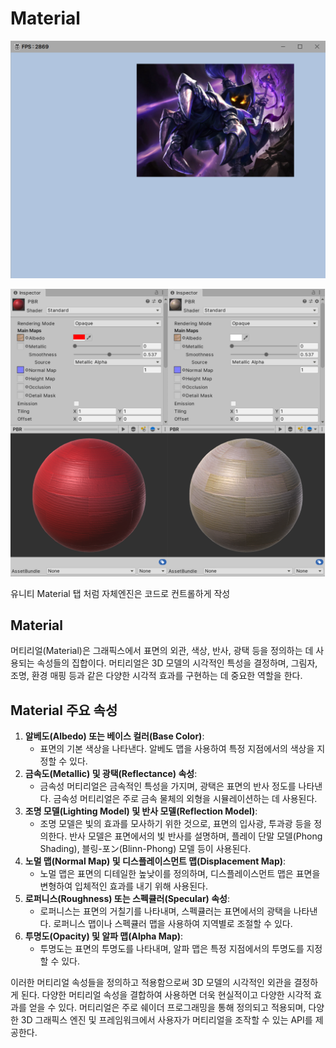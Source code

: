 # Material

![image-20231213150713614](../../../image/image-20231213150713614.png)

![Creating Physically Based Materials - 2019.3 - Unity Learn](../../../image/2776f193-2392-4e66-b932-79842ff5df63_albedo.png)

유니티 Material 탭 처럼 자체엔진은 코드로 컨트롤하게 작성

## Material

머티리얼(Material)은 그래픽스에서 표면의 외관, 색상, 반사, 광택 등을 정의하는 데 사용되는 속성들의 집합이다. 머티리얼은 3D 모델의 시각적인 특성을 결정하며, 그림자, 조명, 환경 매핑 등과 같은 다양한 시각적 효과를 구현하는 데 중요한 역할을 한다.

## Material 주요 속성

1. **알베도(Albedo) 또는 베이스 컬러(Base Color)**:
   - 표면의 기본 색상을 나타낸다. 알베도 맵을 사용하여 특정 지점에서의 색상을 지정할 수 있다.
2. **금속도(Metallic) 및 광택(Reflectance) 속성**:
   - 금속성 머티리얼은 금속적인 특성을 가지며, 광택은 표면의 반사 정도를 나타낸다. 금속성 머티리얼은 주로 금속 물체의 외형을 시뮬레이션하는 데 사용된다.
3. **조명 모델(Lighting Model) 및 반사 모델(Reflection Model)**:
   - 조명 모델은 빛의 효과를 모사하기 위한 것으로, 표면의 입사광, 투과광 등을 정의한다. 반사 모델은 표면에서의 빛 반사를 설명하며, 플레이 단말 모델(Phong Shading), 블링-포ン(Blinn-Phong) 모델 등이 사용된다.
4. **노멀 맵(Normal Map) 및 디스플레이스먼트 맵(Displacement Map)**:
   - 노멀 맵은 표면의 디테일한 높낮이를 정의하며, 디스플레이스먼트 맵은 표면을 변형하여 입체적인 효과를 내기 위해 사용된다.
5. **로퍼니스(Roughness) 또는 스펙큘러(Specular) 속성**:
   - 로퍼니스는 표면의 거칠기를 나타내며, 스펙큘러는 표면에서의 광택을 나타낸다. 로퍼니스 맵이나 스펙큘러 맵을 사용하여 지역별로 조절할 수 있다.
6. **투명도(Opacity) 및 알파 맵(Alpha Map)**:
   - 투명도는 표면의 투명도를 나타내며, 알파 맵은 특정 지점에서의 투명도를 지정할 수 있다.

이러한 머티리얼 속성들을 정의하고 적용함으로써 3D 모델의 시각적인 외관을 결정하게 된다. 다양한 머티리얼 속성을 결합하여 사용하면 더욱 현실적이고 다양한 시각적 효과를 얻을 수 있다. 머티리얼은 주로 쉐이더 프로그래밍을 통해 정의되고 적용되며, 다양한 3D 그래픽스 엔진 및 프레임워크에서 사용자가 머티리얼을 조작할 수 있는 API를 제공한다.

